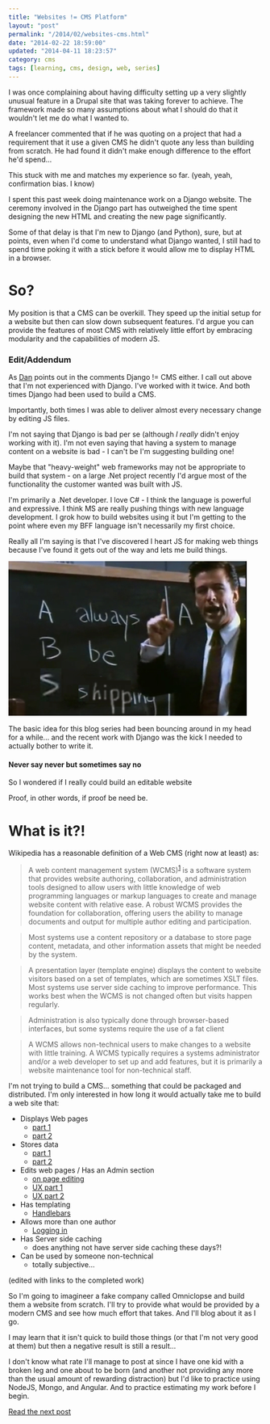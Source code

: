```yaml
---
title: "Websites != CMS Platform"
layout: "post"
permalink: "/2014/02/websites-cms.html"
date: "2014-02-22 18:59:00"
updated: "2014-04-11 18:23:57"
category: cms
tags: [learning, cms, design, web, series]
---
```


I was once complaining about having difficulty setting up a very slightly unusual feature in a Drupal site that was taking forever to achieve. The framework made so many assumptions about what I should do that it wouldn't let me do what I wanted to.
<!--alex ignore he-she --->
A freelancer commented that if he was quoting on a project that had a requirement that it use a given CMS he didn't quote any less than building from scratch. He had found it didn't make enough difference to the effort he'd spend...

This stuck with me and matches my experience so far. (yeah, yeah, confirmation bias. I know)

<!--more-->

I spent this past week doing maintenance work on a Django website. The ceremony involved in the Django part has outweighed the time spent designing the new HTML and creating the new page significantly.

Some of that delay is that I'm new to Django (and Python), sure, but at points, even when I'd come to understand what Django wanted, I still had to spend time poking it with a stick before it would allow me to display HTML in a browser.

# So?

My position is that a CMS can be overkill. They speed up the initial setup for a website but then can slow down subsequent features. I'd argue you can provide the features of most CMS with relatively little effort by embracing modularity and the capabilities of modern JS.

### Edit/Addendum

As [Dan](https://plus.google.com/u/0/+DanielDrummond) points out in the comments Django != CMS either. I call out above that I'm not experienced with Django. I've worked with it twice. And both times Django had been used to build a CMS.

Importantly, both times I was able to deliver almost every necessary change by editing JS files.

I'm not saying that Django is bad per se (although <i>I</i> *really* didn't enjoy working with it). I'm not even saying that having a system to manage content on a website is bad - I can't be I'm suggesting building one!

Maybe that "heavy-weight" web frameworks may not be appropriate to build that system - on a large .Net project recently I'd argue most of the functionality the customer wanted was built with JS.
    
I'm primarily a .Net developer. I love C# - I think the language is powerful and expressive. I think MS are really pushing things with new language development. I grok how to build websites using it but I'm getting to the point where even my BFF language isn't necessarily my first choice.

Really all I'm saying is that I've discovered I heart JS for making web things because I've found it gets out of the way and lets me build things.

![always be punning](/images/ABC.png)

The basic idea for this blog series had been bouncing around in my head for a while... and the recent work with Django was the kick I needed to actually bother to write it.

#### Never say never but sometimes say no
    
So I wondered if I really could build an editable website
    
Proof, in other words, if proof be need be.

# What is it?!

Wikipedia has a reasonable definition of a Web CMS (right now at least) as:

> A web content management system (WCMS)<sup>[1](http://en.m.wikipedia.org/wiki/Web_content_management_system#cite_note-1)</sup> is a software system that provides website authoring, collaboration, and administration tools designed to allow users with little knowledge of web programming languages or markup languages to create and manage website content with relative ease. A robust WCMS provides the foundation for collaboration, offering users the ability to manage documents and output for multiple author editing and participation.

> Most systems use a content repository or a database to store page content, metadata, and other information assets that might be needed by the system.

> A presentation layer (template engine) displays the content to website visitors based on a set of templates, which are sometimes XSLT files. Most systems use server side caching to improve performance. This works best when the WCMS is not changed often but visits happen regularly.
 <!--alex ignore fat --->
> Administration is also typically done through browser-based interfaces, but some systems require the use of a fat client

> A WCMS allows non-technical users to make changes to a website with little training. A WCMS typically requires a systems administrator and/or a web developer to set up and add features, but it is primarily a website maintenance tool for non-technical staff.


I'm not trying to build a CMS... something that could be packaged and distributed. I'm only interested in how long it would actually take me to build a web site that:

* Displays Web pages
	* [part 1](/2014/03/websites-cms-displaying-pages.html)
    * [part 2](/2014/03/website-cms-display-pages-part-2.html)
* Stores data
	* [part 1](/Websites-CMS-Platform-Storing-Data.html)
	* [part 2](/Websites-CMS-Platform-Storing-Data2.html)
* Edits web pages / Has an Admin section
	* [on page editing](/On-Page-Editing.html)
	* [UX part 1](/better-affordance.html)
	* [UX part 2](/better-affordance-js.html)
* Has templating
	* [Handlebars](/2014/03/website-cms-display-pages-part-2.html)
* Allows more than one author
	* [Logging in](/websites-CMS-platform-logging-in.html)
* Has Server side caching
	* does anything not have server side caching these days?!
* Can be used by someone non-technical
	* totally subjective...

(edited with links to the completed work)

So I'm going to imagineer a fake company called Omniclopse and build them a website from scratch. I'll try to provide what would be provided by a modern CMS and see how much effort that takes. And I'll blog about it as I go.

I may learn that it isn't quick to build those things (or that I'm not very good at them) but then a negative result is still a result...

I don't know what rate I'll manage to post at since I have one kid with a broken leg and one about to be born (and another not providing any more than the usual amount of rewarding distraction) but I'd like to practice using NodeJS, Mongo, and Angular. And to practice estimating my work before I begin.

[Read the next post](/2014/03/websites-cms-displaying-pages.html)
